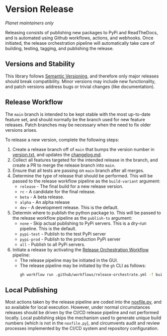 # Version Release

*Planet maintainers only*

Releasing consists of publishing new packages to PyPi and ReadTheDocs, and
is automated using Github workflows, actions, and webhooks.  Once initiated,
the release orchestration pipeline will automatically take care of building,
testing, tagging, and publishing the release.

## Versions and Stability

This library follows [Semantic Versioning](https://semver.org/spec/v2.0.0.html),
and therefore only major releases should break compatibility.  Minor versions
may include new functionality, and patch versions address bugs or trivial
changes (like documentation).

## Release Workflow

The `main` branch is intended to be kept stable with the most up-to-date
feature set, and should normally be the branch used for new feature releases.
Patch branches may be necessary when the need to fix older versions arises.

To release a new version, complete the following steps:

1. Create a release branch off of `main` that bumps the version number in
   [version.txt](./version.txt), and updates the
   [changelog.md](./docs/changelog.md).
2. Collect all features targeted for the intended release in the branch, and
   create a PR to merge the release branch into `main`.
3. Ensure that all tests are passing on `main` branch after all merges.
4. Determine the type of release that should be performed.  This will be passed
   to the release workflow pipeline as the `build-variant` argument:
   * `release` - The final build for a new release version.
   * `rc` - A candidate for the final release.
   * `beta` - A beta release.
   * `alpha` - An alpha release
   * `dev` - A development release.  This is the default.
5. Determin where to publish the python package to.  This will be passed to the
   release workflow pipeline as the `publish-to` argument:
   * `none` - Skip actual publishing to PyPi servers.  This is a dry-run pipeline.
     This is the default.
   * `pypi-test` - Publish to the test PyPi server
   * `pypi-prod` - Publish to the production PyPi server
   * `all` - Publish to all PyPi servers.
6. Initiate a release by activating the [Release Orchestration Workflow](./.github/workflows/release-orchestrate.yml) pipeline:
   * The release pipeline may be initiated in the GUI.
   * The release pipeline may be initiated by the `gh` CLI as follows:
     ```bash
     gh workflow run .github/workflows/release-orchestrate.yml -f build-variant=_selected_release_variation_ -f publish-to=_selected_publication_target_
     ```

## Local Publishing

Most actions taken by the release pipeline are coded into the [noxfile.py](./noxfile.py),
and so available for local execution.  However, under normal circumstances 
releases should be driven by the CI/CD release pipeline and not performed 
locally.  Local publishing skips the mechanism used to generate unique build
numbers (which is not in the `noxfile.py`), and circumvents audit and review
processes implemented by the CI/CD system and repository configuration.
